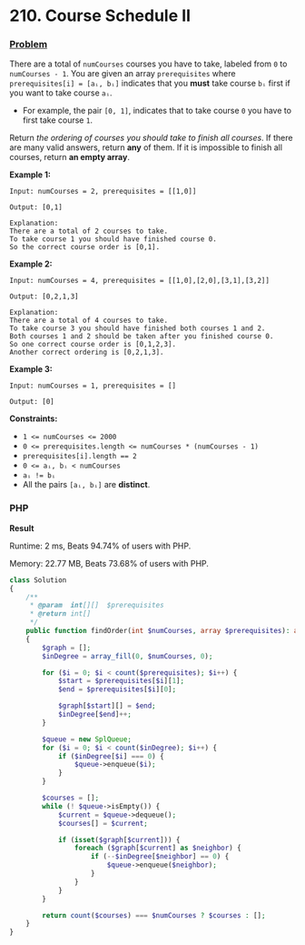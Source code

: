 # 210. Course Schedule II

### [Problem](https://leetcode.com/problems/course-schedule-ii/description/)

There are a total of `numCourses` courses you have to take, labeled from `0` to `numCourses - 1`.
You are given an array `prerequisites` where `prerequisites[i] = [aᵢ, bᵢ]` indicates that you **must** take course `bᵢ`
first if you want to take course `aᵢ`.

- For example, the pair `[0, 1]`, indicates that to take course `0` you have to first take course `1`.

Return _the ordering of courses you should take to finish all courses_.
If there are many valid answers, return **any** of them.
If it is impossible to finish all courses, return **an empty array**.

**Example 1:**

```
Input: numCourses = 2, prerequisites = [[1,0]]

Output: [0,1]

Explanation:
There are a total of 2 courses to take.
To take course 1 you should have finished course 0.
So the correct course order is [0,1].
```

**Example 2:**

```
Input: numCourses = 4, prerequisites = [[1,0],[2,0],[3,1],[3,2]]

Output: [0,2,1,3]

Explanation:
There are a total of 4 courses to take.
To take course 3 you should have finished both courses 1 and 2.
Both courses 1 and 2 should be taken after you finished course 0.
So one correct course order is [0,1,2,3].
Another correct ordering is [0,2,1,3].
```

**Example 3:**

```
Input: numCourses = 1, prerequisites = []

Output: [0]
```

**Constraints:**

- `1 <= numCourses <= 2000`
- `0 <= prerequisites.length <= numCourses * (numCourses - 1)`
- `prerequisites[i].length == 2`
- `0 <= aᵢ, bᵢ < numCourses`
- `aᵢ != bᵢ`
- All the pairs `[aᵢ, bᵢ]` are **distinct**.

### PHP

**Result**

Runtime: 2 ms, Beats 94.74% of users with PHP.

Memory: 22.77 MB, Beats 73.68% of users with PHP.

```php
class Solution
{
    /**
     * @param  int[][]  $prerequisites
     * @return int[]
     */
    public function findOrder(int $numCourses, array $prerequisites): array
    {
        $graph = [];
        $inDegree = array_fill(0, $numCourses, 0);

        for ($i = 0; $i < count($prerequisites); $i++) {
            $start = $prerequisites[$i][1];
            $end = $prerequisites[$i][0];

            $graph[$start][] = $end;
            $inDegree[$end]++;
        }

        $queue = new SplQueue;
        for ($i = 0; $i < count($inDegree); $i++) {
            if ($inDegree[$i] === 0) {
                $queue->enqueue($i);
            }
        }

        $courses = [];
        while (! $queue->isEmpty()) {
            $current = $queue->dequeue();
            $courses[] = $current;

            if (isset($graph[$current])) {
                foreach ($graph[$current] as $neighbor) {
                    if (--$inDegree[$neighbor] == 0) {
                        $queue->enqueue($neighbor);
                    }
                }
            }
        }

        return count($courses) === $numCourses ? $courses : [];
    }
}
```
